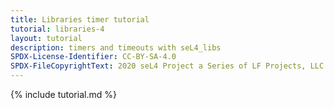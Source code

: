 ```yaml
---
title: Libraries timer tutorial
tutorial: libraries-4
layout: tutorial
description: timers and timeouts with seL4_libs
SPDX-License-Identifier: CC-BY-SA-4.0
SPDX-FileCopyrightText: 2020 seL4 Project a Series of LF Projects, LLC.
---
```

{% include tutorial.md %}
